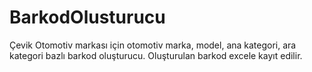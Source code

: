 # BarkodOlusturucu
Çevik Otomotiv markası için otomotiv marka, model, ana kategori, ara kategori bazlı barkod oluşturucu. Oluşturulan barkod excele kayıt edilir. 
